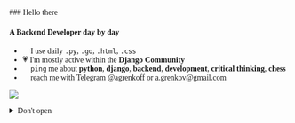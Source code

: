 <!DOCTYPE html>
<html>
<head>
<style>
body {
    font-family: 'Ubuntu Mono';
}
</style>
</head>
<body>
### Hello there 👋

#### A Backend Developer day by day

* 🐍 I use daily `.py`, `.go`, `.html`, `.css`
* 💗 I'm mostly active within the **Django Community**
* 🦫 `ping` me about **python**, **django**, **backend**, **development**, **critical thinking**, **chess**
* 📯 reach me with Telegram [@agrenkoff](https://www.t.me/agrenkoff) or [a.grenkov@gmail.com](mailto:a.grenkov@gmail.com)

![](https://komarev.com/ghpvc/?username=grenkoff&abbreviated=true)

<details>
🍯<summary>Don't open</summary>
</details>
</body>
</html>
